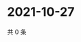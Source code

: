 # 2021-10-27

共 0 条

<!-- BEGIN WEIBO -->
<!-- 最后更新时间 Wed Oct 27 2021 21:20:51 GMT+0800 (China Standard Time) -->

<!-- END WEIBO -->
